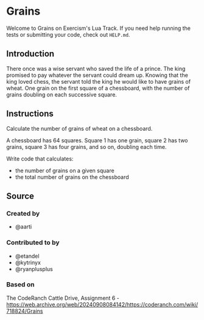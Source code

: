 # Grains

Welcome to Grains on Exercism's Lua Track.
If you need help running the tests or submitting your code, check out `HELP.md`.

## Introduction

There once was a wise servant who saved the life of a prince.
The king promised to pay whatever the servant could dream up.
Knowing that the king loved chess, the servant told the king he would like to have grains of wheat.
One grain on the first square of a chessboard, with the number of grains doubling on each successive square.

## Instructions

Calculate the number of grains of wheat on a chessboard.

A chessboard has 64 squares.
Square 1 has one grain, square 2 has two grains, square 3 has four grains, and so on, doubling each time.

Write code that calculates:

- the number of grains on a given square
- the total number of grains on the chessboard

## Source

### Created by

- @aarti

### Contributed to by

- @etandel
- @kytrinyx
- @ryanplusplus

### Based on

The CodeRanch Cattle Drive, Assignment 6 - https://web.archive.org/web/20240908084142/https://coderanch.com/wiki/718824/Grains